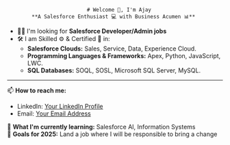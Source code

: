                               # Welcome 👋, I'm Ajay    
            **A Salesforce Enthusiast 💻 with Business Acumen 📊**

- 👨‍💻 I'm looking for **Salesforce Developer/Admin jobs**
- 🛠️ I am Skilled ⚙️ & Certified 🏅 in:
  - **Salesforce Clouds:** Sales, Service, Data, Experience Cloud.
  - **Programming Languages & Frameworks:** Apex, Python, JavaScript, LWC.
  - **SQL Databases:** SOQL, SOSL, Microsoft SQL Server, MySQL.

---

📫 **How to reach me:**  
- LinkedIn: [Your LinkedIn Profile](https://www.linkedin.com/in/ajay-tupe)
- Email: [Your Email Address](mailto:your-ajaytupe1006@gmail.com)

🌱 **What I'm currently learning:** Salesforce AI, Information Systems  
🎯 **Goals for 2025:** Land a job where I will be responsible to bring a change

